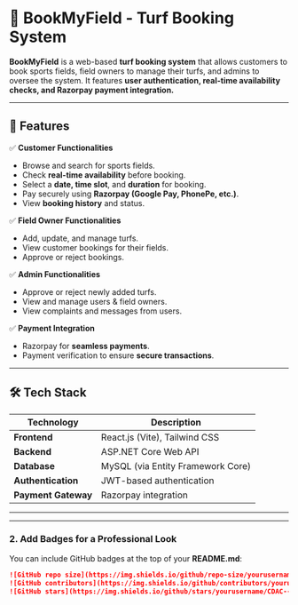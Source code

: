 # 🏏 BookMyField - Turf Booking System

**BookMyField** is a web-based **turf booking system** that allows customers to book sports fields, field owners to manage their turfs, and admins to oversee the system. It features **user authentication, real-time availability checks, and Razorpay payment integration.**

---

## 🚀 Features

✅ **Customer Functionalities**
- Browse and search for sports fields.
- Check **real-time availability** before booking.
- Select a **date, time slot**, and **duration** for booking.
- Pay securely using **Razorpay (Google Pay, PhonePe, etc.)**.
- View **booking history** and status.

✅ **Field Owner Functionalities**
- Add, update, and manage turfs.
- View customer bookings for their fields.
- Approve or reject bookings.

✅ **Admin Functionalities**
- Approve or reject newly added turfs.
- View and manage users & field owners.
- View complaints and messages from users.

✅ **Payment Integration**
- Razorpay for **seamless payments**.
- Payment verification to ensure **secure transactions**.

---

## 🛠️ Tech Stack

| Technology | Description |
|------------|------------|
| **Frontend** | React.js (Vite), Tailwind CSS |
| **Backend** | ASP.NET Core Web API | Spring Boot
| **Database** | MySQL (via Entity Framework Core) |
| **Authentication** | JWT-based authentication |
| **Payment Gateway** | Razorpay integration |


---


---

### **2. Add Badges for a Professional Look**
You can include GitHub badges at the top of your **README.md**:
```md
![GitHub repo size](https://img.shields.io/github/repo-size/yourusername/CDAC--Major-Project)
![GitHub contributors](https://img.shields.io/github/contributors/yourusername/CDAC--Major-Project)
![GitHub stars](https://img.shields.io/github/stars/yourusername/CDAC--Major-Project?style=social)


